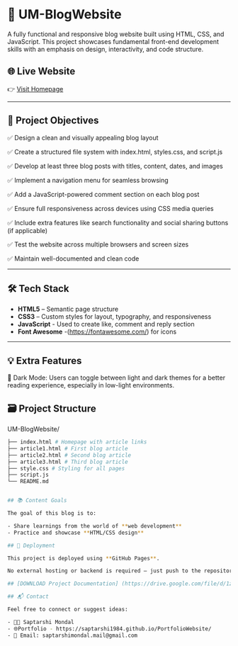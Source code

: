 # 📰 UM-BlogWebsite

A fully functional and responsive blog website built using HTML, CSS, and JavaScript. 
This project showcases fundamental front-end development skills with an emphasis on design, interactivity, and code structure.

## 🌐 Live Website

👉 [Visit Homepage](https://saptarshi1984.github.io/UM-BlogWebsite/index.html)

---

## 🚀 Project Objectives

✅ Design a clean and visually appealing blog layout

✅ Create a structured file system with index.html, styles.css, and script.js

✅ Develop at least three blog posts with titles, content, dates, and images

✅ Implement a navigation menu for seamless browsing

✅ Add a JavaScript-powered comment section on each blog post

✅ Ensure full responsiveness across devices using CSS media queries

✅ Include extra features like search functionality and social sharing buttons (if applicable)

✅ Test the website across multiple browsers and screen sizes

✅ Maintain well-documented and clean code

---

## 🛠️ Tech Stack

- **HTML5** – Semantic page structure  
- **CSS3** – Custom styles for layout, typography, and responsiveness  
- **JavaScript** - Used to create like, comment and reply section
- **Font Awesome** -(https://fontawesome.com/) for icons

---

## 💡 Extra Features
🌙 Dark Mode: Users can toggle between light and dark themes for a better reading experience, especially in low-light environments.

## 🗃️ Project Structure

UM-BlogWebsite/
```bash
├── index.html # Homepage with article links
├── article1.html # First blog article
├── article2.html # Second blog article
├── article3.html # Third blog article
├── style.css # Styling for all pages
├── script.js
└── README.md


## 📚 Content Goals

The goal of this blog is to:

- Share learnings from the world of **web development**
- Practice and showcase **HTML/CSS design**

## 🚀 Deployment

This project is deployed using **GitHub Pages**.

No external hosting or backend is required — just push to the repository and go live.

## [DOWNLOAD Project Documentation] (https://drive.google.com/file/d/1zhkJgFJPS4YAO2odVhvLA3yYcNrtYVhV/view?usp=drive_link)

## 📬 Contact

Feel free to connect or suggest ideas:

- 👨‍💻 Saptarshi Mondal
- 🌐Portfolio - https://saptarshi1984.github.io/PortfolioWebsite/
- 📧 Email: saptarshimondal.mail@gmail.com

